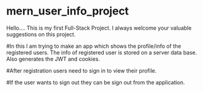 # mern_user_info_project

Hello....
This is my first Full-Stack Project. I always welcome your valuable suggestions on this project.

#In this I am trying to make an app which shows the profile/info of the registered users. 
  The info of registered user is stored on a server data base. 
  Also generates the JWT and cookies.
  
#After registration users need to sign in to view their profile.

#If the user wants to sign out they can be sign out from the application.
